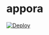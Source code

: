 # appora



[![Deploy](https://www.herokucdn.com/deploy/button.png)](https://dashboard.heroku.com/new?template=https://github.com/dyinginthe/appora)
